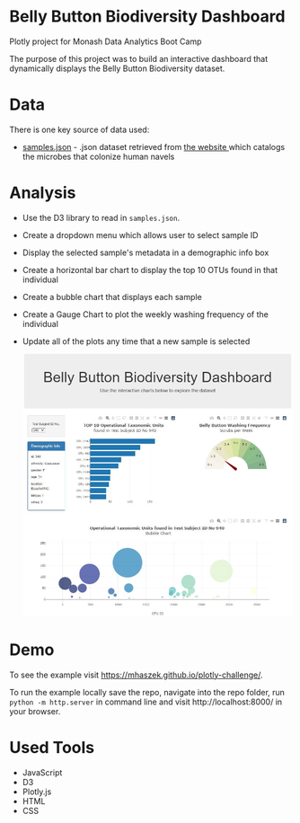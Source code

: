 # Belly Button Biodiversity Dashboard
Plotly project for Monash Data Analytics Boot Camp

The purpose of this project was to build an interactive dashboard that dynamically displays the Belly Button Biodiversity dataset.

# Data

There is one key source of data used:

* [samples.json](samples.json) - .json dataset retrieved from [the website ](http://robdunnlab.com/projects/belly-button-biodiversity/results-and-data/)
which catalogs the microbes that colonize human navels


# Analysis

* Use the D3 library to read in `samples.json`.

* Create a dropdown menu which allows user to select sample ID

* Display the selected sample's metadata in a demographic info box

* Create a horizontal bar chart to display the top 10 OTUs found in that individual

* Create a bubble chart that displays each sample

* Create a Gauge Chart to plot the weekly washing frequency of the individual

* Update all of the plots any time that a new sample is selected

  ![dashboard](images/dashboard.JPG)


# Demo

To see the example visit https://mhaszek.github.io/plotly-challenge/.

To run the example locally save the repo, navigate into the repo folder, run `python -m http.server` in command line and visit http://localhost:8000/ in your browser.


# Used Tools
 * JavaScript
 * D3
 * Plotly.js
 * HTML
 * CSS